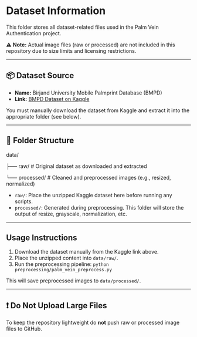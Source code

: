 # Dataset Information

This folder stores all dataset-related files used in the Palm Vein Authentication project.

⚠️ **Note:** Actual image files (raw or processed) are not included in this repository due to size limits and licensing restrictions.

---

## 📦 Dataset Source

- **Name:** Birjand University Mobile Palmprint Database (BMPD)  
- **Link:** [BMPD Dataset on Kaggle](https://www.kaggle.com/datasets/mahdieizadpanah/birjand-university-mobile-palmprint-databasebmpd)

You must manually download the dataset from Kaggle and extract it into the appropriate folder (see below).

---

## 📁 Folder Structure

data/

├── raw/ # Original dataset as downloaded and extracted

└── processed/ # Cleaned and preprocessed images (e.g., resized, normalized)


- `raw/`: Place the unzipped Kaggle dataset here before running any scripts.
- `processed/`: Generated during preprocessing. This folder will store the output of resize, grayscale, normalization, etc.

---

## Usage Instructions

1. Download the dataset manually from the Kaggle link above.
2. Place the unzipped content into `data/raw/`.
3. Run the preprocessing pipeline: `python preprocessing/palm_vein_preprocess.py`

This will save preprocessed images to `data/processed/`.

---

## ❗ Do Not Upload Large Files

To keep the repository lightweight do **not** push raw or processed image files to GitHub.
